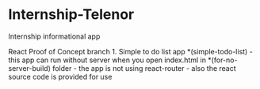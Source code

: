 # Internship-Telenor
Internship informational app

React Proof of Concept branch
	1. Simple to do list app *(simple-todo-list)
		- this app can run without server when you open index.html
		  in *(for-no-server-build) folder
		- the app is not using react-router
		- also the react source code is provided for use